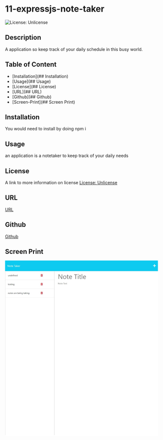 # 11-expressjs-note-taker
![License: Unlicense](https://img.shields.io/badge/license-Unlicense-blue.svg)

## Description
A application so keep track of your daily schedule in this busy world. 

## Table of Content
- [Installation](## Installation)
- [Usage](## Usage)
- [License](## License)
- [URL](## URL)
- [Github](## Github)
- [Screen-Print](## Screen Print)

## Installation
You would need to install by doing 
npm i 

## Usage
an application is a notetaker to keep track of your daily needs

## License
A link to more information on license
[License: Unlicense](http://unlicense.org/)

## URL
[URL]()
## Github
[Github]()

## Screen Print
![image](/images/Web%20capture_13-12-2022_173245_simplenotes.herokuapp.com.jpeg)
